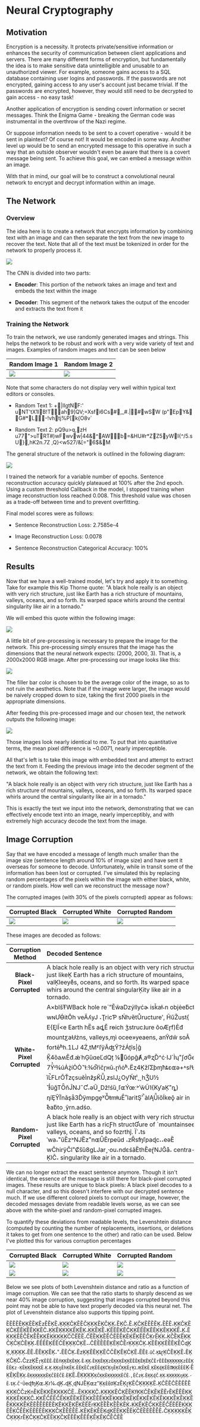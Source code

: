 # Neural Cryptography

## Motivation
Encryption is a necessity. It protects private/sensitive information or enhances the security of communication between
client applications and servers. There are many different forms of encryption, but fundamentally the idea is to make
sensitive data unintelligible and unusable to an unauthorized viewer. For example, someone gains access to a SQL
database containing user logins and passwords. If the passwords are not encrypted, gaining access to any user's account
just became trivial. If the passwords are encrypted, however, they would still need to be decrypted to gain
access - no easy task!

Another application of encryption  is sending covert information or secret messages. Think the Enigma Game - breaking
the German code was instrumental in the overthrow of the Nazi regime.

Or suppose information needs to be sent to a covert operative - would it be sent in plaintext? Of course not! It would
be encoded in some way. Another level up would be to send an encrypted message to this operative in such a way that an
outside observer wouldn't even be aware that there is a covert message being sent. To achieve this goal, we can embed a
message within an image.

With that in mind, our goal will be to construct a convolutional neural network to encrypt and decrypt information within
an image.

## The Network
### Overview
The idea here is to create a network that encrypts information by combining text with an image and can then separate the
text from the new image to recover the text. Note that all of the text must be tokenized in order for the network to 
properly process it.

<img src="./img/Diagrams/Workflow.png">

The CNN is divided into two parts:
* **Encoder**: This portion of the network takes an image and text and embeds the text within the image
  

* **Decoder**: This segment of the network takes the output of the encoder and extracts the text from it

### Training the Network
To train the network, we use randomly generated images and strings. This helps the network to be robust and work with
a very wide variety of text and images. Examples of random images and text can be seen below

|             Random Image 1              |               Random Image 2             |
|------------------------------|-----------------------------------------------------|
|<img src="./img/Raw/Random1_NoAxes.png"> | <img src="./img/Raw/Random2_NoAxes.png"> |


Note that some characters do not display very well within typical text editors or consoles.
* Random Text 1: +|lIgtNF:'	uNT'tX1lB!Tah9]QV;=Xsfi6Cs#,_#.|#wSW (p"EpY&
G#*L-!vhtj%P[k{O8v`


* Random Text 2: pQ9u>q,zH u77">uTRT#)wFwvw|44&^AWb=&HU#r*ZZ5yWI{^/5.sU},hK2n.7Z
,Q}<w527/&[\="6$&M
  
The general structure of the network is outlined in the following diagram:

<img src="./img/Diagrams/NeuralNetStructure.png">

I trained the network for a variable number of epochs. Sentence reconstruction accuracy quickly plateaued at 100% after
the 2nd epoch. Using a custom threshold Callback in the model, I stopped training when image reconstruction loss reached
0.008. This threshold value was chosen as a trade-off between time and to prevent overfitting.

Final model scores were as follows:

* Sentence Reconstruction Loss: 2.7585e-4


* Image Reconstruction Loss: 0.0078


* Sentence Reconstruction Categorical Accuracy: 100%

## Results
Now that we have a well-trained model, let's try and apply it to something. Take for example this Kip Thorne quote: "A
black hole really is an object with very rich structure, just like Earth has a rich structure of mountains, valleys,
oceans, and so forth. Its warped space whirls around the central singularity like air in a tornado."

We will embed this quote within the following image:

<img src="img/Raw/twister.png">

A little bit of pre-processing is necessary to prepare the image for the network. This pre-processing simply ensures
that the image has the dimensions that the neural network expects: (2000, 2000, 3). That is, a 2000x2000 RGB image.
After pre-processing our image looks like this:

<img src="img/PreProcessed/twister.png">

The filler bar color is chosen to be the average color of the image, so as to not ruin the aesthetics. Note that if the
image were larger, the image would be naively cropped down to size, taking the first 2000 pixels in the appropriate
dimensions.


After feeding this pre-processed image and our chosen text, the network outputs the following image:

<img src="img/Embedded/twister.png">

Those images look nearly identical to me. To put that into quantitative terms, the mean pixel difference is ~0.0071,
nearly imperceptible.


All that's left is to take this image with embedded text and attempt to extract the text from it. Feeding the previous
image into the decoder segment of the network, we obtain the following text:

"A black hole really is an object with very rich structure, just like Earth has a rich structure of mountains, valleys,
oceans, and so forth. Its warped space whirls around the central singularity like air in a tornado."

This is exactly the text we input into the network, demonstrating that we can effectively encode text into an image,
nearly imperceptibly, and with extremely high accuracy decode the text from the image.


## Image Corruption
Say that we have encoded a message of length much smaller than the image size (sentence length around 10% of image size)
and have sent it overseas for someone to decode. Unfortunately, while in transit some of the information has been lost or
corrupted. I've simulated this by replacing random percentages of the pixels within the image with either black, white, 
or random pixels. How well can we reconstruct the message now?

The corrupted images (with 30% of the pixels corrupted) appear as follows: 

|             Corrupted Black              |               Corrupted White           |         Corrupted Random  |
|------------------------------|-----------------------------------------------------|---------------------------------|
|<img src="./img/Corrupted/twisterBlack.png"> | <img src="./img/Corrupted/twisterWhite.png"> | <img src="./img/Corrupted/twisterRandom.png">|

These images are decoded as follows:

|Corruption  Method |            Decoded Sentence                         |
|:-------------------------:|:-----------------------------|
|  **Black-Pixel Corrupted**             |           A black hole really is an object with very rich structure, just likeĶ Earth has a rich structure of mountains, valĶleeye̊s, oceans, and so forth. Its warped space whirs around the central singularĶity like air in a tornado.              |
| **White-Pixel Corrupted** |A×blšŦWBack hole reˋˮĚŵaǲýllyćɚ isǩaƚ˕n objėeƃct wɴƯƟ́itÔh veÄʎyJ ˔ƮricƤ sŃƕȅtŮructureʹ, ĤűŽust{ E{ĘlĨ<e Earth hȄs aȡĔ rɵich ǯstruc˩ure ôoÆɼf)Èđ mountƹaɄżns, valleys,ɱì ocee»yeaens, anŶdŵ soǍ fortēʱh.1Ǉ 4Ź˛tMˤľÿÂʤŶ?źÁʈîs&#124;ǧ Ķ̎4ȍaʍĚđ.ǽʿhĢȕɑeĽdQț ¼̇ȗópĝȺ¸a®ʐĎ^ċ·Ĳ`Ìʮ˭ʃơĞe 7Ÿ̔ʴ¾úȦż̞íȮȮ˝̛ɫ:¾ó̚ȑičɼʜǔ˔ɽňȯʱ˔Ëȥ4ĶžſƩƥɱħȶɛɶə+˄sȓɄMr&#124;ȉĿ̚FLrǑŤzçsuĕÌnƶ̂ʂǨǙ,ƶsĲ¿OƴÑtˡ¸ˬhǮU½ ˺Ɨ̒üğTȪňĴǊ˝Ƈ˔ǝÛ˽ǅǃśȕ˯ľɶÝœː˃ʾŵŨ˥{KƴaĶ˭ȵ) ƞíȨȲľ̈nǎȿǟ3ĎÿmpgȩʸǑ̏ŧmǂuȆ˟laritŞˀ̚ àlĄǙiőÍkeǭ air in ̊èaƃtoˍŷrn.adśo.|
| **Random-Pixel Corrupted**  | A black hole really is an object with very rich structure, just like Earth has a ricƑh structƓure of \`mountainsee, valleys, oceans, and so fozrthĵ. Ï\`˔ts ˈwa˔˭űȄz˃ǊȄz˭nɶȖĒrpeȕd ˔zȒsʩľpaɖc˔˔eəȄ wČhirÿČl˭Ȼs̎ȕ8gǇar˯·ou˔ndɛśǎȄthȄeɽ́ǊĞå˔ centra-ĶlČ˔ singularity like air in a tornado.|


We can no longer extract the exact sentence anymore. Though it isn't identical, the essence of the message is still
there for black-pixel corrupted images. These results are unique to black pixels: A black pixel decodes to a null
character, and so this doesn't interfere with our decrypted sentence much. If we use different colored pixels to corrupt
our image, however, the decoded messages deviate from readable levels worse, as we can see above with the
white-pixel and random-pixel corrupted images.


To quantify these deviations from readable levels, the Levenshtein distance (computed by counting the number of
replacements, insertions, or deletions it takes to get from one sentence to the other) and ratio can be used. Below I've
plotted this for various corruption percentages

|             Corrupted Black              |               Corrupted White           |         Corrupted Random  |
|------------------------------|-----------------------------------------------------|---------------------------------|
|<img src="./img/Plots/LevenshteinDistanceBlack.png"> | <img src="./img/Plots/LevenshteinDistanceWhite.png"> | <img src="./img/Plots/LevenshteinDistanceRandom.png">|
|<img src="./img/Plots/LevenshteinRatioBlack.png"> | <img src="./img/Plots/LevenshteinRatioWhite.png"> | <img src="./img/Plots/LevenshteinRatioRandom.png">|

Below we see plots of both Levenshtein distance and ratio as a function of image corruption. We can see that the ratio
starts to sharply descend as we near 40% image corruption, suggesting that images corrupted beyond this point may not be
able to have text properly decoded via this neural net. The plot of Levenshtein distance also supports this tipping
point. 


ȄȄȄȄȄĶĶȄȄĶȄzȄȄĶȄ˔ĶĶĶČĶȄȄČĶĶĶȄĶČĶĶ˔ȄĶČ˔Ȅ˔ĶČĶȄȄȄȄĶ˔ȄȄȄ˔ĶĶČĶȄĶČĶȄȄĶȄȄĶĶȄČ˔ĶĶȄĶĶĶĶȄĶȄĶ˔ĶĶȄĶȄ˔ĶȄȄȄĶȄČĶĶȄȄȄĶȄȄĶĶȄĶĶĶȄ˔Ķ˔ȄĶĶĶȄȄČȄĶȄȄĶĶȄĶĶĶĶĶČČȄȄȄ˔ČȄȄĶĶȄȄČȄȄȄĶȄĶȄĶȄȄČĶrȄĶĶ˔ĶČȄĶȄĶĶČĶČĶČȄĶĶ˔ȄȄȄȄĶȄȄČȄĶĶĶČĶȄ˔˔ČȄȄȄȄȄĶȄĶČȄrĶĶĶČĶ˔ĶȄȄĶĶȄȄȄĶȄČɖĶĶ,ĶĶĶĶ˔ȄȄ˔ȄȄĶĶȄĶ˔˭˔ȄȄČĶ˔ȄzĶĶȄȄĶĶȄČČȄĶȄĶČĶȄ˔ȄȄ`Ȅ˔űČ˔Ķ`ȶɽĶČȄĶĶȄ˔ȄĶĶČĶČ˔ČzzĶȄ`ɼĶȄȄȄ˔ȄȄňĶĶȄĶȄĶĶ˔Ȅ˔ĶĶ˔ȄĶĶȄĶĶzȄĶĶĶȄĶĶȄȄȄĶȄĶȄĶČȄrȄȄȄĶĶĶĶĶĶzȄȄĶȄȄĶz·ĶȄĶĶȄĶĶĶȄ˔Ķ˔Ķ˔ĶĶŋȄhĶȄĶ˔ȄȄĶȄČzĶȄȄɖĶƇĶŋȄĶČĶĶȄɼĶǇĶȄĶȄ˯ĶȄĶɖĶȄȄƢĶĶȄȄȄ`Ķ·ȄĶȄĶȄĶ`Ķ˔ȄĶĶĶĶĶĶȄĶČȄȄČȄ˔Ȅ`ĶȄ˔ȄĶĶĶĶ`ĶČĶĶȄĶĶĶĶĶȄČȄ˔,ȄČzĶ˔ȄĶĶɖČ˔ĶĶ˔ĶĶĶĶĶŋĶĶ˔·Ȅ˔ȶĶ˔ČˢŨ`eɖʩĶɶ˔Ķr¼˔ɖĶ˔ɖĶ¸ɖǊȄĶɶz˭Ķ`ĶȄȄƠ`ĶzȄĶɽĶȄČĶĶĶĶȄ˔ĶČȄȄČȄȄȄȄȄĶĶĶČČzĶnȄĶȄĶĶȄĶĶĶĶČȄ˔˔ȄĶĶĶĶČ˔ĶĶĶĶȄČĶȄȄĶfĶĶČȄĶȄĶȄȄrȄĶȄȄȄĶĶĶĶĶȄĶĶĶČ˔ĶĶȄČȄȄČȄĶĶȄȄĶȄȄĶĶȄȄȄĶĶȄĶĶĶȄĶȄĶȄĶĶȄĶȄĶȄĶĶĶȄĶȄĶĶȄȄĶĶĶĶȄĶȄȄȄȄȄȄȄȄĶȄĶĶȄĶȄĶȄȄȄrĶĶȄȄȄĶȄȄĶȄĶ˔ĶĶȄĶȄČĶĶȄȄČȄȄȄȄĶĶĶȄȄĶČȄȄĶȄȄȄȄȄĶĶĶČĶȄȄȄȄȄ˔ĶȄĶȄĶȄȄĶɖĶȄȄĶĶȄȄĶČȄȄȄȄȄȄȄ˔ČĶĶĶĶĶȄĶČĶĶĶrȄĶČĶĶČĶȄȄĶĶČĶȄȄȄĶȄȄȄĶȄĶȄĶČȄČȄȄ
